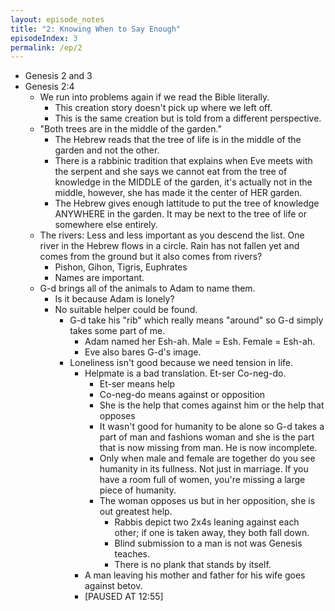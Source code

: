 ```yaml
---
layout: episode_notes
title: "2: Knowing When to Say Enough"
episodeIndex: 3
permalink: /ep/2
---
```

- Genesis 2 and 3
- Genesis 2:4
  - We run into problems again if we read the Bible literally.
    - This creation story doesn't pick up where we left off.
    - This is the same creation but is told from a different perspective.
  - "Both trees are in the middle of the garden."
    - The Hebrew reads that the tree of life is in the middle of the garden and not the other.
    - There is a rabbinic tradition that explains when Eve meets with the serpent and she says we cannot eat from the tree of knowledge in the MIDDLE of the garden, it's actually not in the middle, however, she has made it the center of HER garden.
    - The Hebrew gives enough lattitude to put the tree of knowledge ANYWHERE in the garden. It may be next to the tree of life or somewhere else entirely.
  - The rivers: Less and less important as you descend the list. One river in the Hebrew flows in a circle. Rain has not fallen yet and comes from the ground but it also comes from rivers?
    - Pishon, Gihon, Tigris, Euphrates
    - Names are important.
  - G-d brings all of the animals to Adam to name them.
    - Is it because Adam is lonely?
    - No suitable helper could be found.
      - G-d take his "rib" which really means "around" so G-d simply takes some part of me.
        - Adam named her Esh-ah. Male = Esh. Female = Esh-ah.
        - Eve also bares G-d's image.
      - Loneliness isn't good because we need tension in life.
        - Helpmate is a bad translation. Et-ser Co-neg-do.
          - Et-ser means help
          - Co-neg-do means against or opposition
          - She is the help that comes against him or the help that opposes
          - It wasn't good for humanity to be alone so G-d takes a part of man and fashions woman and she is the part that is now missing from man. He is now incomplete.
          - Only when male and female are together do you see humanity in its fullness. Not just in marriage. If you have a room full of women, you're missing a large piece of humanity.
          - The woman opposes us but in her opposition, she is out greatest help.
            - Rabbis depict two 2x4s leaning against each other; if one is taken away, they both fall down.
            - Blind submission to a man is not was Genesis teaches.
            - There is no plank that stands by itself.
        - A man leaving his mother and father for his wife goes against betov.
        - [PAUSED AT 12:55]
